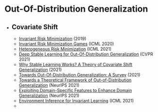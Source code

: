 # Out-Of-Distribution Generalization
* ## Covariate Shift
  * [Invariant Risk Minimization](https://arxiv.org/abs/1907.02893) (2019)
  * [Invariant Risk Minimization Games](http://proceedings.mlr.press/v119/ahuja20a/ahuja20a.pdf) (ICML 2020)
  * [Heterogeneous Risk Minimization](http://pengcui.thumedialab.com/papers/HRM.pdf) (ICML 2021)
  * [Deep Stable Learning for Out-Of-Distribution Generalization](https://openaccess.thecvf.com/content/CVPR2021/html/Zhang_Deep_Stable_Learning_for_Out-of-Distribution_Generalization_CVPR_2021_paper.html) (CVPR 2021)
  * [Why Stable Learning Works? A Theory of Covariate Shift Generalization](https://arxiv.org/pdf/2111.02355.pdf) (2021)
  * [Towards Out-Of-Distribution Generalization: A Survey](https://arxiv.org/pdf/2108.13624.pdf) (2021)
  * [Towards a Theoretical Framework of Out-of-Distribution Generalization](https://arxiv.org/pdf/2106.04496.pdf) (NeurIPS 2021)
  * [Exploiting Domain-Specific Features to Enhance Domain Generalization](https://proceedings.neurips.cc/paper/2021/file/b0f2ad44d26e1a6f244201fe0fd864d1-Paper.pdf) (NeurIPS 2021)
  * [Environment Inference for Invariant Learning](http://proceedings.mlr.press/v139/creager21a/creager21a.pdf) (ICML 2021)
  * 
